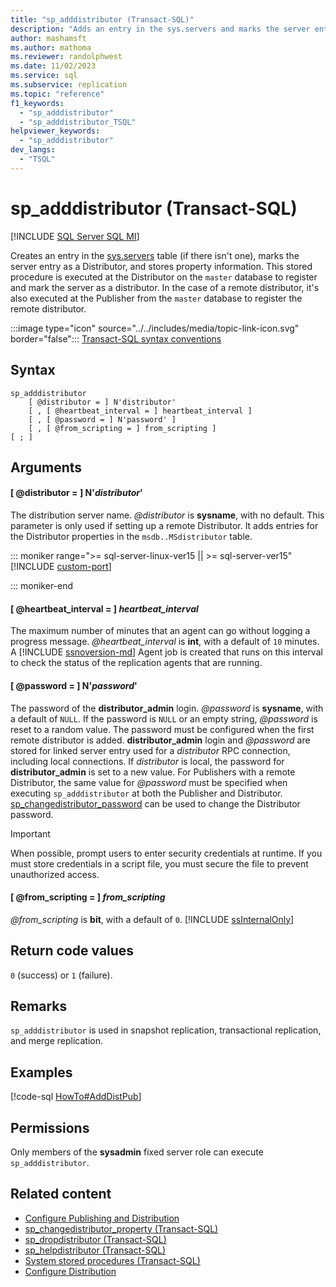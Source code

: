 ```yaml
---
title: "sp_adddistributor (Transact-SQL)"
description: "Adds an entry in the sys.servers and marks the server entry as a Distributor, storing property information."
author: mashamsft
ms.author: mathoma
ms.reviewer: randolphwest
ms.date: 11/02/2023
ms.service: sql
ms.subservice: replication
ms.topic: "reference"
f1_keywords:
  - "sp_adddistributor"
  - "sp_adddistributor_TSQL"
helpviewer_keywords:
  - "sp_adddistributor"
dev_langs:
  - "TSQL"
---
```

# sp_adddistributor (Transact-SQL)

[!INCLUDE [SQL Server SQL MI](../../includes/applies-to-version/sql-asdbmi.md)]

Creates an entry in the [sys.servers](../system-catalog-views/sys-servers-transact-sql.md) table (if there isn't one), marks the server entry as a Distributor, and stores property information. This stored procedure is executed at the Distributor on the `master` database to register and mark the server as a distributor. In the case of a remote distributor, it's also executed at the Publisher from the `master` database to register the remote distributor.

:::image type="icon" source="../../includes/media/topic-link-icon.svg" border="false"::: [Transact-SQL syntax conventions](../../t-sql/language-elements/transact-sql-syntax-conventions-transact-sql.md)

## Syntax

```syntaxsql
sp_adddistributor
    [ @distributor = ] N'distributor'
    [ , [ @heartbeat_interval = ] heartbeat_interval ]
    [ , [ @password = ] N'password' ]
    [ , [ @from_scripting = ] from_scripting ]
[ ; ]
```

## Arguments

#### [ @distributor = ] N'*distributor*'

The distribution server name. *@distributor* is **sysname**, with no default. This parameter is only used if setting up a remote Distributor. It adds entries for the Distributor properties in the `msdb..MSdistributor` table.

<!--SQL Server 2019 on Linux-->
::: moniker range=">= sql-server-linux-ver15 || >= sql-server-ver15"
[!INCLUDE [custom-port](includes/custom-port.md)]

::: moniker-end

#### [ @heartbeat_interval = ] *heartbeat_interval*

The maximum number of minutes that an agent can go without logging a progress message. *@heartbeat_interval* is **int**, with a default of `10` minutes. A [!INCLUDE [ssnoversion-md](../../includes/ssnoversion-md.md)] Agent job is created that runs on this interval to check the status of the replication agents that are running.

#### [ @password = ] N'*password*'

The password of the **distributor_admin** login. *@password* is **sysname**, with a default of `NULL`. If the password is `NULL` or an empty string, *@password* is reset to a random value. The password must be configured when the first remote distributor is added. **distributor_admin** login and *@password* are stored for linked server entry used for a *distributor* RPC connection, including local connections. If *distributor* is local, the password for **distributor_admin** is set to a new value. For Publishers with a remote Distributor, the same value for *@password* must be specified when executing `sp_adddistributor` at both the Publisher and Distributor. [sp_changedistributor_password](sp-changedistributor-password-transact-sql.md) can be used to change the Distributor password.

> [!IMPORTANT]  
> When possible, prompt users to enter security credentials at runtime. If you must store credentials in a script file, you must secure the file to prevent unauthorized access.

#### [ @from_scripting = ] *from_scripting*

*@from_scripting* is **bit**, with a default of `0`. [!INCLUDE [ssInternalOnly](../../includes/ssinternalonly-md.md)]

## Return code values

`0` (success) or `1` (failure).

## Remarks

`sp_adddistributor` is used in snapshot replication, transactional replication, and merge replication.

## Examples

[!code-sql [HowTo#AddDistPub](../replication/codesnippet/tsql/sp-adddistributor-transa_1.sql)]

## Permissions

Only members of the **sysadmin** fixed server role can execute `sp_adddistributor`.

## Related content

- [Configure Publishing and Distribution](../replication/configure-publishing-and-distribution.md)
- [sp_changedistributor_property (Transact-SQL)](sp-changedistributor-property-transact-sql.md)
- [sp_dropdistributor (Transact-SQL)](sp-dropdistributor-transact-sql.md)
- [sp_helpdistributor (Transact-SQL)](sp-helpdistributor-transact-sql.md)
- [System stored procedures (Transact-SQL)](system-stored-procedures-transact-sql.md)
- [Configure Distribution](../replication/configure-distribution.md)
